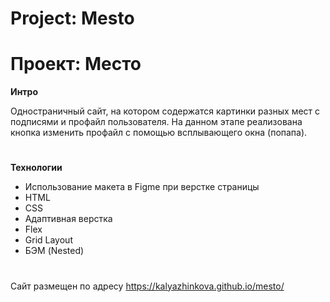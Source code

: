 # Project: Mesto
# Проект: Место

**Интро**

Одностраничный сайт, на котором содержатся картинки разных мест с подписями и профайл пользователя. На данном этапе реализована кнопка изменить профайл с помощью всплывающего окна (попапа).
#

**Технологии**
* Использование макета в Figme при верстке страницы
* HTML
* CSS
* Адаптивная верстка
* Flex
* Grid Layout
* БЭМ (Nested)
#

 Сайт размещен по адресу https://kalyazhinkova.github.io/mesto/
